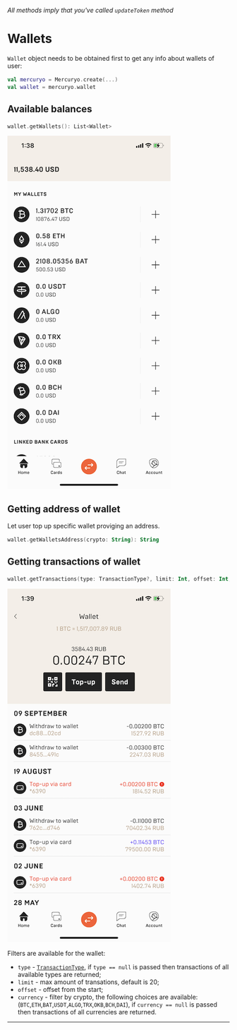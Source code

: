 *All methods imply that you've called `updateToken` method*

# Wallets

`Wallet` object needs to be obtained first to get any info about wallets of user:


```kotlin
val mercuryo = Mercuryo.create(...)
val wallet = mercuryo.wallet
```

## Available balances

```kotlin
wallet.getWallets(): List<Wallet>
```

![List of crypto wallets and balances](img/wallet.png "Wallets and balances")

## Getting address of wallet

Let user top up specific wallet proviging an address.

```kotlin 
wallet.getWalletsAddress(crypto: String): String
```

## Getting transactions of wallet

```kotlin
wallet.getTransactions(type: TransactionType?, limit: Int, offset: Int, currency: String?): List<Transaction> 
```

![Transactions of wallet](img/transactions.png "Transactions of wallet")

Filters are available for the wallet:
* `type` - [`TransactionType`](http://gitlab.4taps.me/yablokoff/mercuryo-sdk-common/wikis/%D0%9C%D0%BE%D0%B4%D0%B5%D0%BB%D0%B8#transactiontype), if `type == null` is passed then transactions of all available types are returned;
* `limit` - max amount of transations, default is 20;
* `offset` - offset from the start;
* `currency` - filter by crypto, the following choices are available: (`BTC`,`ETH`,`BAT`,`USDT`,`ALGO`,`TRX`,`OKB`,`BCH`,`DAI`), if `currency == null` is passed then transactions of all currencies are returned.
***
